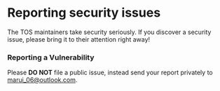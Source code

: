 # Reporting security issues

The TOS maintainers take security seriously. If you discover a security issue, please bring it to their attention right away!

### Reporting a Vulnerability

Please **DO NOT** file a public issue, instead send your report privately to marui_06@outlook.com.